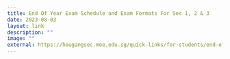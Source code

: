 ```yaml
---
title: End Of Year Exam Schedule and Exam Formats For Sec 1, 2 & 3
date: 2023-08-03
layout: link
description: ""
image: ""
external: https://hougangsec.moe.edu.sg/quick-links/for-students/end-of-year-exam-schedule/
---
```


